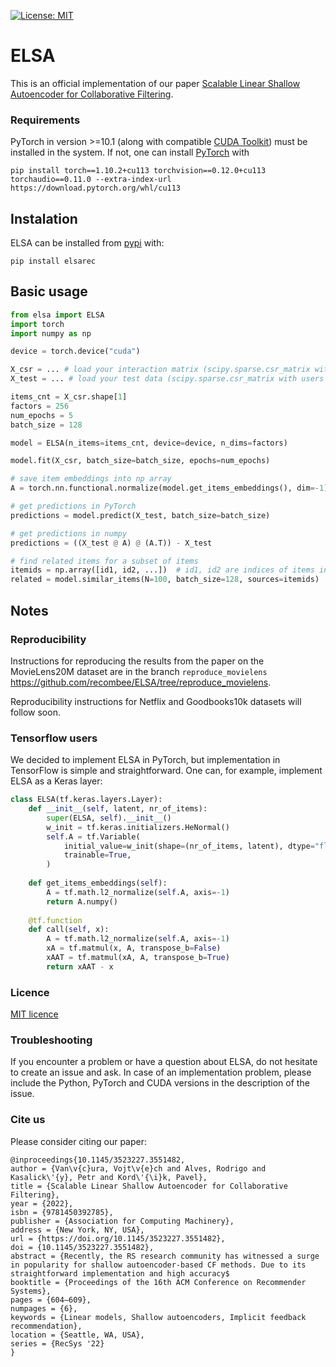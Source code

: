 [![License: MIT](https://img.shields.io/badge/License-MIT-yellow.svg)](https://opensource.org/licenses/MIT)

# ELSA

This is an official implementation of our paper [Scalable Linear Shallow Autoencoder for Collaborative Filtering](https://dl.acm.org/doi/10.1145/3523227.3551482).

### Requirements

PyTorch in version >=10.1 (along with compatible [CUDA Toolkit](https://developer.nvidia.com/cuda-downloads)) must be installed in the system. If not, one can install [PyTorch](https://pytorch.org/get-started/locally/) with 
```
pip install torch==1.10.2+cu113 torchvision==0.12.0+cu113 torchaudio==0.11.0 --extra-index-url https://download.pytorch.org/whl/cu113
```

## Instalation

ELSA can be installed from [pypi](https://pypi.org/project/elsarec/) with:

```
pip install elsarec
```

## Basic usage

```python
from elsa import ELSA
import torch
import numpy as np

device = torch.device("cuda")

X_csr = ... # load your interaction matrix (scipy.sparse.csr_matrix with users in rows and items in columns)
X_test = ... # load your test data (scipy.sparse.csr_matrix with users in rows and items in columns)

items_cnt = X_csr.shape[1]
factors = 256 
num_epochs = 5
batch_size = 128

model = ELSA(n_items=items_cnt, device=device, n_dims=factors)

model.fit(X_csr, batch_size=batch_size, epochs=num_epochs)

# save item embeddings into np array
A = torch.nn.functional.normalize(model.get_items_embeddings(), dim=-1).cpu().numpy()

# get predictions in PyTorch
predictions = model.predict(X_test, batch_size=batch_size)

# get predictions in numpy
predictions = ((X_test @ A) @ (A.T)) - X_test

# find related items for a subset of items
itemids = np.array([id1, id2, ...])  # id1, id2 are indices of items in the X_csr
related = model.similar_items(N=100, batch_size=128, sources=itemids)
```

## Notes

### Reproducibility

Instructions for reproducing the results from the paper on the MovieLens20M dataset are in the branch `reproduce_movielens` https://github.com/recombee/ELSA/tree/reproduce_movielens.

Reproducibility instructions for Netflix and Goodbooks10k datasets will follow soon.

### Tensorflow users

We decided to implement ELSA in PyTorch, but implementation in TensorFlow is simple and straightforward. One can, for example, implement ELSA as a Keras layer:

```python
class ELSA(tf.keras.layers.Layer):
    def __init__(self, latent, nr_of_items):
        super(ELSA, self).__init__()
        w_init = tf.keras.initializers.HeNormal()
        self.A = tf.Variable(
            initial_value=w_init(shape=(nr_of_items, latent), dtype="float32"),
            trainable=True,
        )
    
    def get_items_embeddings(self):
        A = tf.math.l2_normalize(self.A, axis=-1)
        return A.numpy()
    
    @tf.function
    def call(self, x):
        A = tf.math.l2_normalize(self.A, axis=-1)
        xA = tf.matmul(x, A, transpose_b=False)
        xAAT = tf.matmul(xA, A, transpose_b=True)
        return xAAT - x
```

### Licence
[MIT licence](https://github.com/recombee/ELSA/blob/main/LICENCE)

### Troubleshooting
If you encounter a problem or have a question about ELSA, do not hesitate to create an issue and ask. In case of an implementation problem, please include the Python, PyTorch and CUDA versions in the description of the issue.

### Cite us

Please consider citing our paper:

```
@inproceedings{10.1145/3523227.3551482,
author = {Van\v{c}ura, Vojt\v{e}ch and Alves, Rodrigo and Kasalick\'{y}, Petr and Kord\'{\i}k, Pavel},
title = {Scalable Linear Shallow Autoencoder for Collaborative Filtering},
year = {2022},
isbn = {9781450392785},
publisher = {Association for Computing Machinery},
address = {New York, NY, USA},
url = {https://doi.org/10.1145/3523227.3551482},
doi = {10.1145/3523227.3551482},
abstract = {Recently, the RS research community has witnessed a surge in popularity for shallow autoencoder-based CF methods. Due to its straightforward implementation and high accuracy$
booktitle = {Proceedings of the 16th ACM Conference on Recommender Systems},
pages = {604–609},
numpages = {6},
keywords = {Linear models, Shallow autoencoders, Implicit feedback recommendation},
location = {Seattle, WA, USA},
series = {RecSys '22}
}
```
